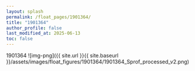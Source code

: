 ```yaml
---
layout: splash
permalink: /float_pages/1901364/
title: "1901364"
author_profile: false
last_modified_at: 2025-06-13
toc: false
---
```

 
1901364
![img-png]({{ site.url }}{{ site.baseurl }}/assets/images/float_figures/1901364/1901364_Sprof_processed_v2.png)